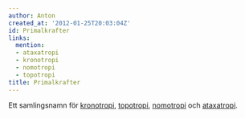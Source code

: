 ```yaml
---
author: Anton
created_at: '2012-01-25T20:03:04Z'
id: Primalkrafter
links:
  mention:
  - ataxatropi
  - kronotropi
  - nomotropi
  - topotropi
title: Primalkrafter
---
```


Ett samlingsnamn för [kronotropi], [topotropi], [nomotropi] och [ataxatropi].

  [kronotropi]: kronotropi
  [topotropi]: topotropi
  [nomotropi]: nomotropi
  [ataxatropi]: ataxatropi
